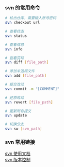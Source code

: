 
### svn 的常用命令
```bash
# 检出仓库，需要输入账号密码
svn checkout url

# 查看状态
svn status

# 查看信息
svn info

# 查看变动
svn diff [file_path]

# 添加未追踪文件
svn add [file_path]

# 提交改动
svn commit -m "[COMMENT]"

# 还原改动
svn revert [file_path]

# 更新所有提交
svn update

# 切换分支
svn sw [svn_path]
```

### svn 常用链接
[svn 使用文档](https://tortoisesvn.net/docs/release/TortoiseSVN_zh_CN/index.html)  
[svn 版本控制](http://svnbook.red-bean.com/nightly/zh/svn-book.html)  

